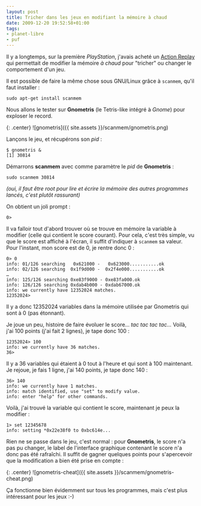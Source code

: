```yaml
---
layout: post
title: Tricher dans les jeux en modifiant la mémoire à chaud
date: 2009-12-20 19:52:58+01:00
tags:
- planet-libre
- puf
---
```


Il y a longtemps, sur la première _PlayStation_, j'avais acheté un [Action
Replay][] qui permettait de modifier la mémoire _à chaud_ pour "tricher" ou
changer le comportement d'un jeu.

[Action Replay]: http://fr.wikipedia.org/wiki/Action_Replay

Il est possible de faire la même chose sous GNU/Linux grâce à `scanmem`, qu'il
faut installer :

    sudo apt-get install scanmem

Nous allons le tester sur **Gnometris** (le Tetris-like intégré à _Gnome_) pour
exploser le record.

{: .center}
![gnometris]({{ site.assets }}/scanmem/gnometris.png)

Lançons le jeu, et récupérons son _pid_ :

    $ gnometris &
    [1] 30814

Démarrons **scanmem** avec comme paramètre le _pid_ de **Gnometris** :

    sudo scanmem 30814

_(oui, il faut être root pour lire et écrire la mémoire des autres programmes
lancés, c'est plutôt rassurant)_

On obtient un joli prompt :

    0> 

Il va falloir tout d'abord trouver où se trouve en mémoire la variable à
modifier (celle qui contient le score courant). Pour cela, c'est très simple,
vu que le score est affiché à l'écran, il suffit d'indiquer à `scanmem` sa
valeur. Pour l'instant, mon score est de 0, je rentre donc 0 :

    0> 0
    info: 01/126 searching   0x621000 -   0x623000...........ok
    info: 02/126 searching  0x1f9d000 -  0x2f4e000...........ok
    …
    info: 125/126 searching 0xe83f9000 - 0xe83fa000.ok
    info: 126/126 searching 0xdab4b000 - 0xdab67000.ok
    info: we currently have 12352024 matches.
    12352024> 

Il y a donc 12352024 variables dans la mémoire utilisée par Gnometris qui sont
à 0 (pas étonnant).

Je joue un peu, histoire de faire évoluer le score… _tac tac tac tac…_ Voilà,
j'ai 100 points (j'ai fait 2 lignes), je tape donc 100 :

    12352024> 100
    info: we currently have 36 matches.
    36> 

Il y a 36 variables qui étaient à 0 tout à l'heure et qui sont à 100
maintenant. Je rejoue, je fais 1 ligne, j'ai 140 points, je tape donc 140 :

    36> 140
    info: we currently have 1 matches.
    info: match identified, use "set" to modify value.
    info: enter "help" for other commands.

Voilà, j'ai trouvé la variable qui contient le score, maintenant je peux la
modifier :

    1> set 12345678
    info: setting *0x22e38f0 to 0xbc614e...

Rien ne se passe dans le jeu, c'est normal : pour **Gnometris**, le score n'a
pas pu changer, le label de l'interface graphique contenant le score n'a donc
pas été rafraîchi. Il suffit de gagner quelques points pour s'apercevoir que la
modification a bien été prise en compte :

{: .center}
![gnometris-cheat]({{ site.assets }}/scanmem/gnometris-cheat.png)

Ça fonctionne bien évidemment sur tous les programmes, mais c'est plus
intéressant pour les jeux :-)
